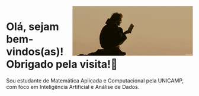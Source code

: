 <img src = "banner" width = "325px" align = right>

# Olá, sejam bem-vindos(as)! Obrigado pela visita!💚

Sou estudante de Matemática Aplicada e Computacional pela UNICAMP, com foco em Inteligência Artificial e Análise de Dados.



<!--
**Arthur-Dionizio/Arthur-Dionizio** is a ✨ _special_ ✨ repository because its `README.md` (this file) appears on your GitHub profile.

Here are some ideas to get you started:

- 🔭 I’m currently working on ...
- 🌱 I’m currently learning ...
- 👯 I’m looking to collaborate on ...
- 🤔 I’m looking for help with ...
- 💬 Ask me about ...
- 📫 How to reach me: ...
- 😄 Pronouns: ...
- ⚡ Fun fact: ...
-->
